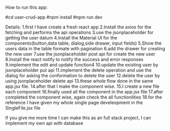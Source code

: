 How to run this app:

#cd user-crud-app
#npm install
#npm run dev

Details:
1.first I have create a fresh react app
2.Install the axios for the fetching and performs the api operations
3.use the jsonplaceholder for getting the user datum
4.Install the Material UI for the components(button,data table, dialog,side drawer, input fields)
5.Show the users data in the table formate with pagination
6.add the drawer for creating the new user
7.use the jsonplaceholder post api for create the new user
8.Install the react notify to notify the success and error responses
9.implement the edit and update function4
10.update the existing user by jsonplaceholder put api
11.implement the delete operation and use the dialog for asking the conformation to delete the user
12.delete the user by using jsonplaceholder delete api
13.these whole flow done in the same app.jsx file.
14.after that I make the component wise.
15.I create a new file each component 
16.finally used all the component in the app.jsx file
17.after completed the component wise, again check the all functionlities 
18.for the reference I have given my whole single page develeopment in the SingleFile.jsx file

If you give me more time I can make this as an full stack project, I can implement my own api with database